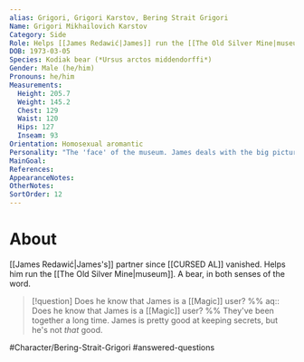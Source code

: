 ```yaml
---
alias: Grigori, Grigori Karstov, Bering Strait Grigori
Name: Grigori Mikhailovich Karstov
Category: Side
Role: Helps [[James Redawić|James]] run the [[The Old Silver Mine|museum]]
DOB: 1973-03-05
Species: Kodiak bear (*Ursus arctos middendorffi*)
Gender: Male (he/him)
Pronouns: he/him
Measurements:
  Height: 205.7
  Weight: 145.2
  Chest: 129
  Waist: 120
  Hips: 127
  Inseam: 93
Orientation: Homosexual aromantic
Personality: "The 'face' of the museum. James deals with the big picture stuff, but Grigori handles the day-to-day."
MainGoal:
References:
AppearanceNotes:
OtherNotes:
SortOrder: 12
---
```

# About
[[James Redawić|James's]] partner since [[CURSED AL]] vanished. Helps him run the [[The Old Silver Mine|museum]]. A bear, in both senses of the word.

>[!question] Does he know that James is a [[Magic]] user?
>%% aq:: Does he know that James is a [[Magic]] user?
>%%
>They've been together a long time. James is pretty good at keeping secrets, but he's not *that* good.

#Character/Bering-Strait-Grigori #answered-questions 